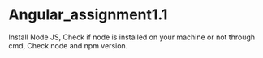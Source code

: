 # Angular_assignment1.1
Install Node JS, Check if node is installed on your machine or not through cmd, Check node and npm version.
